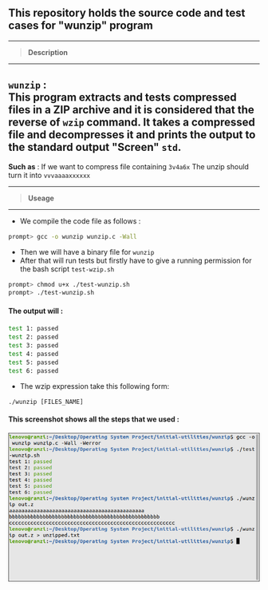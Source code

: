 ## This repository holds the source code and  test cases for "wunzip" program
---
> **Description**
---
`wunzip` :  
This program extracts and tests compressed files in a ZIP archive and it is considered that the reverse of `wzip` command. It takes a compressed file and decompresses it and prints the output to the standard output "**Screen**" `std`.
---
**Such as** :
If we want to compress file containing `3v4a6x` 
The unzip should turn it into `vvvaaaaxxxxxx` 

---
> **Useage**
---

- We compile the code file as follows :
``` bash
prompt> gcc -o wunzip wunzip.c -Wall 
```
- Then we will have a binary file for  `wunzip`
- After that will run tests but  firstly have to give a running permission for the bash script `test-wzip.sh`
```bash
prompt> chmod u+x ./test-wunzip.sh
prompt> ./test-wunzip.sh
```

#### The output will :
```bash
test 1: passed
test 2: passed
test 3: passed
test 4: passed
test 5: passed
test 6: passed
```

- The wzip expression take this following form:
```
./wunzip [FILES_NAME] 
```

#### This screenshot shows all the steps that we used :

![GitHub Light](https://github.com/Ola-Mohamed/Ostep_Projects/blob/main/wunzip/wunzip%20test.png)


